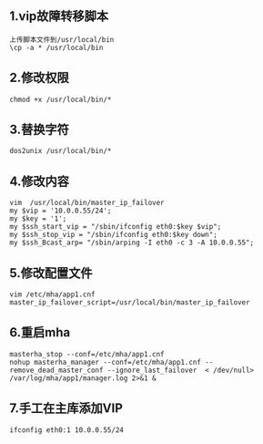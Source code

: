 

## 1.vip故障转移脚本

```
上传脚本文件到/usr/local/bin 
\cp -a * /usr/local/bin
```

## 2.修改权限

```
chmod +x /usr/local/bin/*
```

## 3.替换字符

```
dos2unix /usr/local/bin/*
```

## 4.修改内容

```
vim  /usr/local/bin/master_ip_failover
my $vip = '10.0.0.55/24';
my $key = '1';
my $ssh_start_vip = "/sbin/ifconfig eth0:$key $vip";
my $ssh_stop_vip = "/sbin/ifconfig eth0:$key down";
my $ssh_Bcast_arp= "/sbin/arping -I eth0 -c 3 -A 10.0.0.55";
```

## 5.修改配置文件

```
vim /etc/mha/app1.cnf 
master_ip_failover_script=/usr/local/bin/master_ip_failover
```

## 6.重启mha

```
masterha_stop --conf=/etc/mha/app1.cnf
nohup masterha_manager --conf=/etc/mha/app1.cnf --remove_dead_master_conf --ignore_last_failover  < /dev/null> /var/log/mha/app1/manager.log 2>&1 &
```

## 7.手工在主库添加VIP

```
ifconfig eth0:1 10.0.0.55/24
```

